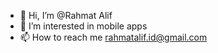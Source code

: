 - 👋 Hi, I’m @Rahmat Alif
- 👀 I’m interested in mobile apps
- 📫 How to reach me rahmatalif.id@gmail.com

<!---
k900s10/k900s10 is a ✨ special ✨ repository because its `README.md` (this file) appears on your GitHub profile.
You can click the Preview link to take a look at your changes.
--->
